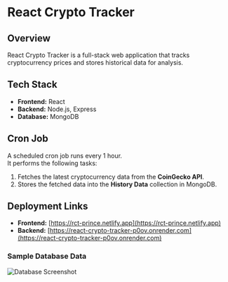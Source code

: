 # React Crypto Tracker

## Overview
React Crypto Tracker is a full-stack web application that tracks cryptocurrency prices and stores historical data for analysis.

## Tech Stack
- **Frontend:** React  
- **Backend:** Node.js, Express  
- **Database:** MongoDB  

## Cron Job
A scheduled cron job runs every 1 hour.  
It performs the following tasks:
1. Fetches the latest cryptocurrency data from the **CoinGecko API**.  
2. Stores the fetched data into the **History Data** collection in MongoDB.

## Deployment Links
- **Frontend:** [https://rct-prince.netlify.app](https://rct-prince.netlify.app)  
- **Backend:** [https://react-crypto-tracker-p0ov.onrender.com](https://react-crypto-tracker-p0ov.onrender.com)

### Sample Database Data
![Database Screenshot](https://ibb.co/d4xRxCyF)
